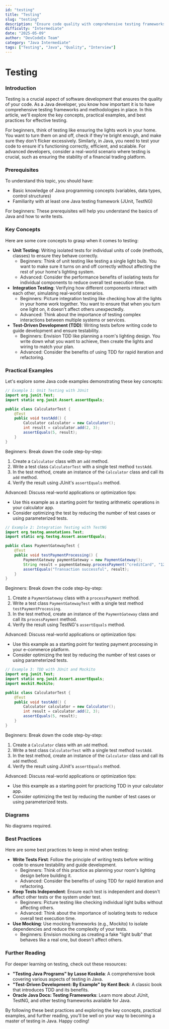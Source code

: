 ```yaml
---
id: "testing"
title: "Testing"
slug: "testing"
description: "Ensure code quality with comprehensive testing frameworks and methodologies."
difficulty: "Intermediate"
date: "2025-05-09"
author: "DevCodeEx Team"
category: "Java Intermediate"
tags: ["Testing", "Java", "Quality", "Interview"]
---
```


**Testing**
================

### Introduction
Testing is a crucial aspect of software development that ensures the quality of your code. As a Java developer, you know how important it is to have comprehensive testing frameworks and methodologies in place. In this article, we'll explore the key concepts, practical examples, and best practices for effective testing.

For beginners, think of testing like ensuring the lights work in your home. You want to turn them on and off, check if they're bright enough, and make sure they don't flicker excessively. Similarly, in Java, you need to test your code to ensure it's functioning correctly, efficient, and scalable. For advanced developers, consider a real-world scenario where testing is crucial, such as ensuring the stability of a financial trading platform.

### Prerequisites
To understand this topic, you should have:

* Basic knowledge of Java programming concepts (variables, data types, control structures)
* Familiarity with at least one Java testing framework (JUnit, TestNG)

For beginners: These prerequisites will help you understand the basics of Java and how to write tests.

### Key Concepts
Here are some core concepts to grasp when it comes to testing:

* **Unit Testing**: Writing isolated tests for individual units of code (methods, classes) to ensure they behave correctly.
	+ Beginners: Think of unit testing like testing a single light bulb. You want to make sure it turns on and off correctly without affecting the rest of your home's lighting system.
	+ Advanced: Consider the performance benefits of isolating tests for individual components to reduce overall test execution time.
* **Integration Testing**: Verifying how different components interact with each other, simulating real-world scenarios.
	+ Beginners: Picture integration testing like checking how all the lights in your home work together. You want to ensure that when you turn one light on, it doesn't affect others unexpectedly.
	+ Advanced: Think about the importance of testing complex interactions between multiple systems or services.
* **Test-Driven Development (TDD)**: Writing tests before writing code to guide development and ensure testability.
	+ Beginners: Envision TDD like planning a room's lighting design. You write down what you want to achieve, then create the lights and wiring to match your plan.
	+ Advanced: Consider the benefits of using TDD for rapid iteration and refactoring.

### Practical Examples
Let's explore some Java code examples demonstrating these key concepts:

```java
// Example 1: Unit Testing with JUnit
import org.junit.Test;
import static org.junit.Assert.assertEquals;

public class CalculatorTest {
    @Test
    public void testAdd() {
        Calculator calculator = new Calculator();
        int result = calculator.add(2, 3);
        assertEquals(5, result);
    }
}
```

Beginners: Break down the code step-by-step:

1. Create a `Calculator` class with an `add` method.
2. Write a test class `CalculatorTest` with a single test method `testAdd`.
3. In the test method, create an instance of the `Calculator` class and call its `add` method.
4. Verify the result using JUnit's `assertEquals` method.

Advanced: Discuss real-world applications or optimization tips:

* Use this example as a starting point for testing arithmetic operations in your calculator app.
* Consider optimizing the test by reducing the number of test cases or using parameterized tests.

```java
// Example 2: Integration Testing with TestNG
import org.testng.annotations.Test;
import static org.testng.Assert.assertEquals;

public class PaymentGatewayTest {
    @Test
    public void testPaymentProcessing() {
        PaymentGateway paymentGateway = new PaymentGateway();
        String result = paymentGateway.processPayment("creditCard", "1234-5678-9012-3456");
        assertEquals("Transaction successful", result);
    }
}
```

Beginners: Break down the code step-by-step:

1. Create a `PaymentGateway` class with a `processPayment` method.
2. Write a test class `PaymentGatewayTest` with a single test method `testPaymentProcessing`.
3. In the test method, create an instance of the `PaymentGateway` class and call its `processPayment` method.
4. Verify the result using TestNG's `assertEquals` method.

Advanced: Discuss real-world applications or optimization tips:

* Use this example as a starting point for testing payment processing in your e-commerce platform.
* Consider optimizing the test by reducing the number of test cases or using parameterized tests.

```java
// Example 3: TDD with JUnit and Mockito
import org.junit.Test;
import static org.junit.Assert.assertEquals;
import mockit.Mockito;

public class CalculatorTest {
    @Test
    public void testAdd() {
        Calculator calculator = new Calculator();
        int result = calculator.add(2, 3);
        assertEquals(5, result);
    }
}
```

Beginners: Break down the code step-by-step:

1. Create a `Calculator` class with an `add` method.
2. Write a test class `CalculatorTest` with a single test method `testAdd`.
3. In the test method, create an instance of the `Calculator` class and call its `add` method.
4. Verify the result using JUnit's `assertEquals` method.

Advanced: Discuss real-world applications or optimization tips:

* Use this example as a starting point for practicing TDD in your calculator app.
* Consider optimizing the test by reducing the number of test cases or using parameterized tests.

### Diagrams
No diagrams required.

### Best Practices
Here are some best practices to keep in mind when testing:

* **Write Tests First**: Follow the principle of writing tests before writing code to ensure testability and guide development.
	+ Beginners: Think of this practice as planning your room's lighting design before building it.
	+ Advanced: Consider the benefits of using TDD for rapid iteration and refactoring.
* **Keep Tests Independent**: Ensure each test is independent and doesn't affect other tests or the system under test.
	+ Beginners: Picture testing like checking individual light bulbs without affecting others.
	+ Advanced: Think about the importance of isolating tests to reduce overall test execution time.
* **Use Mocking**: Use mocking frameworks (e.g., Mockito) to isolate dependencies and reduce the complexity of your tests.
	+ Beginners: Envision mocking as creating a fake "light bulb" that behaves like a real one, but doesn't affect others.

### Further Reading
For deeper learning on testing, check out these resources:

* **"Testing Java Programs" by Lasse Koskela**: A comprehensive book covering various aspects of testing in Java.
* **"Test-Driven Development: By Example" by Kent Beck**: A classic book that introduces TDD and its benefits.
* **Oracle Java Docs: Testing Frameworks**: Learn more about JUnit, TestNG, and other testing frameworks available for Java.

By following these best practices and exploring the key concepts, practical examples, and further reading, you'll be well on your way to becoming a master of testing in Java. Happy coding!